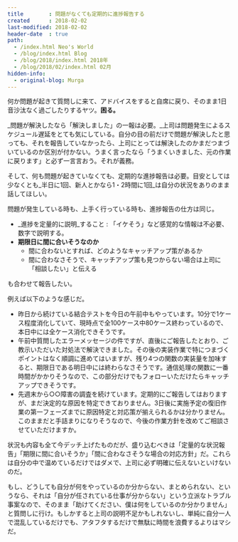 ```yaml
---
title        : 問題がなくても定期的に進捗報告する
created      : 2018-02-02
last-modified: 2018-02-02
header-date  : true
path:
  - /index.html Neo's World
  - /blog/index.html Blog
  - /blog/2018/index.html 2018年
  - /blog/2018/02/index.html 02月
hidden-info:
  - original-blog: Murga
---
```


何か問題が起きて質問しに来て、アドバイスをすると自席に戻り、そのまま1日音沙汰なく過ごしたりするヤツ。__困る。__

_問題が解決したなら「解決しました」の一報は必要。_上司は問題発生によるスケジュール遅延をとても気にしている。自分の目の前だけで問題が解決したと思っても、それを報告していなかったら、上司にとっては解決したのかまだつまづいているのか区別が付かない。うまく言ったなら「うまくいきました、元の作業に戻ります」と必ず一言言おう。それが義務。

そして、何も問題が起きていなくても、定期的な進捗報告は必要。目安としては少なくとも_半日に1回、新人とかなら1・2時間に1回_は自分の状況をありのまま話してほしい。

問題が発生している時も、上手く行っている時も、進捗報告の仕方は同じ。

- _進捗を定量的に説明_すること : 「イケそう」など感覚的な情報は不必要、数字で説明する。
- __期限日に間に合いそうなのか__
  - 間に合わないとすれば、どのようなキャッチアップ策があるか
  - 間に合わなさそうで、キャッチアップ策も見つからない場合は上司に「相談したい」と伝える

も合わせて報告したい。

例えば以下のような感じだ。

- 昨日から続けている結合テストを今日の午前中もやっています。10分で1ケース程度消化していて、現時点で全100ケース中80ケース終わっているので、本日中には全ケース消化できそうです。
- 午前中質問したエラーメッセージの件ですが、直後にご報告したとおり、ご教示いただいた対処法で解決できました。その後の実装作業で特につまづくポイントはなく順調に進めてはいますが、残り4つの関数の実装量を加味すると、期限日である明日中には終わらなさそうです。通信処理の関数に一番時間がかかりそうなので、この部分だけでもフォローいただけたらキャッチアップできそうです。
- 先週末から○○障害の調査を続けています。定期的にご報告してはおりますが、まだ決定的な原因を特定できておりません。3日後に実施予定の復旧作業の第一フェーズまでに原因特定と対応策が揃えられるかは分かりません。このままだと手詰まりになりそうなので、今後の作業方針を改めてご相談させていただけますか。

状況も内容も全て今デッチ上げたものだが、盛り込むべきは「定量的な状況報告」「期限に間に合いそうか」「間に合わなさそうな場合の対応方針」だ。これらは自分の中で温めているだけではダメで、上司に必ず明確に伝えないといけないのだ。

もし、どうしても自分が何をやっているのか分からない、まとめられない、というなら、それは「自分が任されている仕事が分からない」という立派なトラブル事案なので、そのまま「助けてください、僕は何をしているのか分かりません」と質問しに行け。もしかすると上司の説明不足かもしれないし、単純に自分一人で混乱しているだけでも、アタフタするだけで無駄に時間を浪費するよりはマシだ。

